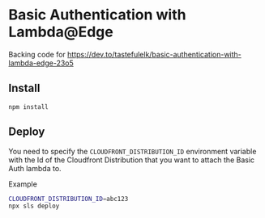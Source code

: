 # Basic Authentication with Lambda@Edge

Backing code for <https://dev.to/tastefulelk/basic-authentication-with-lambda-edge-23o5>

## Install

`npm install`

## Deploy

You need to specify the `CLOUDFRONT_DISTRIBUTION_ID` environment variable with the Id of the Cloudfront Distribution that you want to attach the Basic Auth lambda to.

Example

```sh
CLOUDFRONT_DISTRIBUTION_ID=abc123
npx sls deploy
```
